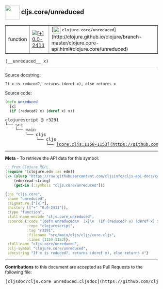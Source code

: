 ## <img width="48px" valign="middle" src="http://i.imgur.com/Hi20huC.png"> cljs.core/unreduced

 <table border="1">
<tr>

<td>function</td>
<td><a href="https://github.com/cljsinfo/cljs-api-docs/tree/0.0-2411"><img valign="middle" alt="[+] 0.0-2411" src="https://img.shields.io/badge/+-0.0--2411-lightgrey.svg"></a> </td>
<td>
[<img height="24px" valign="middle" src="http://i.imgur.com/1GjPKvB.png"> <samp>clojure.core/unreduced</samp>](http://clojure.github.io/clojure/branch-master/clojure.core-api.html#clojure.core/unreduced)
</td>
</tr>
</table>

 <samp>
(__unreduced__ x)<br>
</samp>

---




Source docstring:

```
If x is reduced?, returns (deref x), else returns x
```

Source code:

```clj
(defn unreduced
  [x]
  (if (reduced? x) (deref x) x))
```

 <pre>
clojurescript @ r3291
└── src
    └── main
        └── cljs
            └── cljs
                └── <ins>[core.cljs:1150-1153](https://github.com/clojure/clojurescript/blob/r3291/src/main/cljs/cljs/core.cljs#L1150-L1153)</ins>
</pre>


---

__Meta__ - To retrieve the API data for this symbol:

```clj
;; from Clojure REPL
(require '[clojure.edn :as edn])
(-> (slurp "https://raw.githubusercontent.com/cljsinfo/cljs-api-docs/catalog/cljs-api.edn")
    (edn/read-string)
    (get-in [:symbols "cljs.core/unreduced"]))
```

```clj
{:ns "cljs.core",
 :name "unreduced",
 :signature ["[x]"],
 :history [["+" "0.0-2411"]],
 :type "function",
 :full-name-encode "cljs.core_unreduced",
 :source {:code "(defn unreduced\n  [x]\n  (if (reduced? x) (deref x) x))",
          :repo "clojurescript",
          :tag "r3291",
          :filename "src/main/cljs/cljs/core.cljs",
          :lines [1150 1153]},
 :full-name "cljs.core/unreduced",
 :clj-symbol "clojure.core/unreduced",
 :docstring "If x is reduced?, returns (deref x), else returns x"}

```

---

__Contributions__ to this document are accepted as Pull Requests to the following file:

 <pre>
[cljsdoc/cljs.core_unreduced.cljsdoc](https://github.com/cljsinfo/cljs-api-docs/blob/master/cljsdoc/cljs.core_unreduced.cljsdoc)
</pre>

